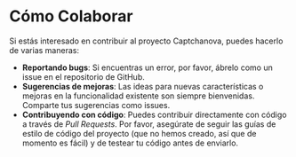 # Cómo Colaborar

Si estás interesado en contribuir al proyecto Captchanova, puedes hacerlo de
varias maneras:

- **Reportando bugs**: Si encuentras un error, por favor, ábrelo como un issue
  en el repositorio de GitHub.
- **Sugerencias de mejoras**: Las ideas para nuevas características o mejoras
  en la funcionalidad existente son siempre bienvenidas. Comparte tus
  sugerencias como issues.
- **Contribuyendo con código**: Puedes contribuir directamente con código a
  través de _Pull Requests_. Por favor, asegúrate de seguir las guías de
  estilo de código del proyecto (que no hemos creado, así que de momento es
  fácil) y de testear tu código antes de enviarlo.
